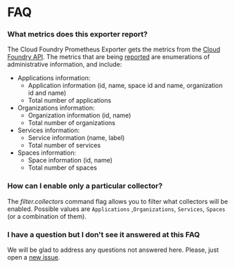 # FAQ

### What metrics does this exporter report?

The Cloud Foundry Prometheus Exporter gets the metrics from the [Cloud Foundry API][cf_api]. The metrics that are being [reported][cf_exporter_metrics] are enumerations of administrative information, and include:

* Applications information:
  * Application information (id, name, space id and name, organization id and name)
  * Total number of applications
* Organizations information:
  * Organization information (id, name)
  * Total number of organizations
* Services information:
  * Service information (name, label)
  * Total number of services
* Spaces information:
  * Space information (id, name)
  * Total number of spaces

### How can I enable only a particular collector?

The *filter.collectors* command flag allows you to filter what collectors will be enabled. Possible values are `Applications` ,`Organizations`, `Services`, `Spaces` (or a combination of them).

### I have a question but I don't see it answered at this FAQ

We will be glad to address any questions not answered here. Please, just open a [new issue][issues].

[cf_api]: https://apidocs.cloudfoundry.org/
[cf_exporter_metrics]: https://github.com/cloudfoundry-community/cf_exporter#metrics
[firehose]: https://docs.cloudfoundry.org/loggregator/architecture.html#firehose
[firehose_exporter]: https://github.com/cloudfoundry-community/firehose_exporter
[issues]: https://github.com/cloudfoundry-community/cf_exporter/issues
